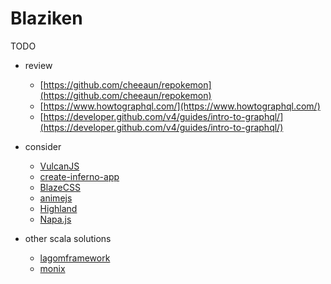 # Blaziken

TODO
- review 
  - [https://github.com/cheeaun/repokemon](https://github.com/cheeaun/repokemon)
  - [https://www.howtographql.com/](https://www.howtographql.com/)
  - [https://developer.github.com/v4/guides/intro-to-graphql/](https://developer.github.com/v4/guides/intro-to-graphql/)
- consider
  - [VulcanJS](https://github.com/VulcanJS/Vulcan)
  - [create-inferno-app](https://github.com/infernojs/create-inferno-app)
  - [BlazeCSS](https://github.com/BlazeCSS/Blaze)
  - [animejs](https://github.com/juliangarnier/anime)
  - [Highland](https://github.com/caolan/highland)
  - [Napa.js](https://github.com/Microsoft/napajs)

- other scala solutions
  - [lagomframework](https://www.lagomframework.com/)
  - [monix](https://monix.io/)
